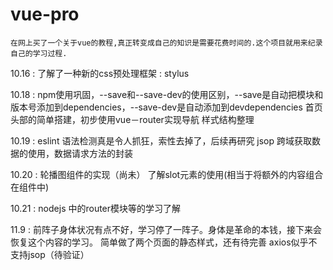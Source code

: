 # vue-pro
	在网上买了一个关于vue的教程,真正转变成自己的知识是需要花费时间的.这个项目就用来纪录自己的学习过程.

10.16 :
	了解了一种新的css预处理框架 : stylus
  
10.18 : 
	npm使用巩固，--save和--save-dev的使用区别，--save是自动把模块和版本号添加到dependencies，--save-dev是自动添加到devdependencies
	首页头部的简单搭建，初步使用vue－router实现导航
	样式结构整理

10.19 : 
	eslint 语法检测真是令人抓狂，索性去掉了，后续再研究
	jsop 跨域获取数据的使用，数据请求方法的封装
  
10.20 :
	轮播图组件的实现（尚未）
	了解slot元素的使用(相当于将额外的内容组合在组件中)

10.21 :
	nodejs 中的router模块等的学习了解

11.9 :
	前阵子身体状况有点不好，学习停了一阵子。身体是革命的本钱，接下来会恢复这个内容的学习。
	简单做了两个页面的静态样式，还有待完善
	axios似乎不支持jsop（待验证）
